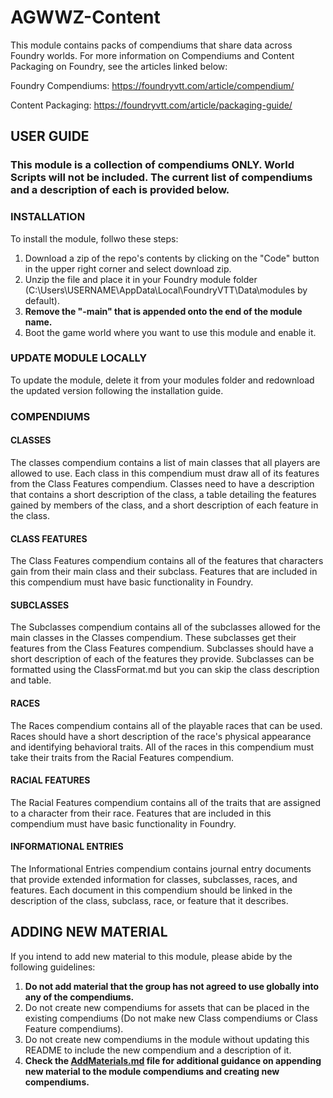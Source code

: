 # AGWWZ-Content

This module contains packs of compendiums that share data across Foundry worlds. For more information on Compendiums and Content Packaging on Foundry, see the
articles linked below:

Foundry Compendiums: https://foundryvtt.com/article/compendium/

Content Packaging: https://foundryvtt.com/article/packaging-guide/

## USER GUIDE
### This module is a collection of compendiums ONLY. World Scripts will not be included. The current list of compendiums and a description of each is provided below.

### INSTALLATION
To install the module, follwo these steps:
1. Download a zip of the repo's contents by clicking on the "Code" button in the upper right corner and select download zip. 
2. Unzip the file and place it in your Foundry module folder (C:\Users\USERNAME\AppData\Local\FoundryVTT\Data\modules by default). 
3. **Remove the "-main" that is appended onto the end of the module name.** 
4. Boot the game world where you want to use this module and enable it.

### UPDATE MODULE LOCALLY
To update the module, delete it from your modules folder and redownload the updated version following the installation guide.

### COMPENDIUMS
#### CLASSES
The classes compendium contains a list of main classes that all players are allowed to use. Each class in this compendium must draw all of its features from the
Class Features compendium. Classes need to have a description that contains a short description of the class, a table detailing the features gained by members
of the class, and a short description of each feature in the class.

#### CLASS FEATURES
The Class Features compendium contains all of the features that characters gain from their main class and their subclass. Features that are included in this
compendium must have basic functionality in Foundry.

#### SUBCLASSES
The Subclasses compendium contains all of the subclasses allowed for the main classes in the Classes compendium. These subclasses get their features from the Class
Features compendium. Subclasses should have a short description of each of the features they provide. Subclasses can be formatted using the ClassFormat.md but you
can skip the class description and table.

#### RACES
The Races compendium contains all of the playable races that can be used. Races should have a short description of the race's physical appearance and identifying
behavioral traits. All of the races in this compendium must take their traits from the Racial Features compendium.

#### RACIAL FEATURES
The Racial Features compendium contains all of the traits that are assigned to a character from their race. Features that are included in this compendium must
have basic functionality in Foundry.

#### INFORMATIONAL ENTRIES
The Informational Entries compendium contains journal entry documents that provide extended information for classes, subclasses, races, and features.
Each document in this compendium should be linked in the description of the class, subclass, race, or feature that it describes.

## ADDING NEW MATERIAL
If you intend to add new material to this module, please abide by the following guidelines:

1. **Do not add material that the group has not agreed to use globally into any of the compendiums.**
2. Do not create new compendiums for assets that can be placed in the existing compendiums (Do not make new Class compendiums or Class Feature compendiums).
3. Do not create new compendiums in the module without updating this README to include the new compendium and a description of it.
4. **Check the [AddMaterials.md](https://github.com/wcrumb97/agwwz-content-module/blob/main/AddMaterials.md) file for additional guidance on appending new material to the module compendiums and creating new compendiums.**

